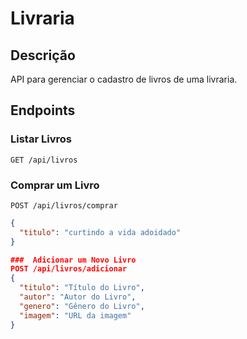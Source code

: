 # Livraria

## Descrição
API para gerenciar o cadastro de livros de uma livraria.

## Endpoints

### Listar Livros
`GET /api/livros`

### Comprar um Livro
`POST /api/livros/comprar`
```json
{
  "titulo": "curtindo a vida adoidado"
}

###  Adicionar um Novo Livro
POST /api/livros/adicionar
{
  "titulo": "Título do Livro",
  "autor": "Autor do Livro",
  "genero": "Gênero do Livro",
  "imagem": "URL da imagem"
}
